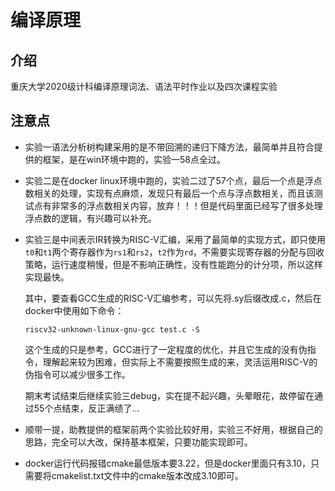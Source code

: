 # 编译原理

## 介绍
重庆大学2020级计科编译原理词法、语法平时作业以及四次课程实验



## 注意点

- 实验一语法分析树构建采用的是不带回溯的递归下降方法，最简单并且符合提供的框架，是在win环境中跑的，实验一58点全过。

- 实验二是在docker linux环境中跑的，实验二过了57个点，最后一个点是浮点数相关的处理，实现有点麻烦，发现只有最后一个点与浮点数相关，而且该测试点有非常多的浮点数相关内容，放弃！！！但是代码里面已经写了很多处理浮点数的逻辑，有兴趣可以补充。

- 实验三是中间表示IR转换为RISC-V汇编，采用了最简单的实现方式，即只使用`t0`和`t1`两个寄存器作为`rs1`和`rs2`，`t2`作为`rd`，不需要实现寄存器的分配与回收策略，运行速度稍慢，但是不影响正确性，没有性能跑分的计分项，所以这样实现最快。

    其中，要查看GCC生成的RISC-V汇编参考，可以先将.sy后缀改成.c，然后在docker中使用如下命令：

    ```
    riscv32-unknown-linux-gnu-gcc test.c -S
    ```

    这个生成的只是参考，GCC进行了一定程度的优化，并且它生成的没有伪指令，理解起来较为困难，但实际上不需要按照生成的来，灵活运用RISC-V的伪指令可以减少很多工作。

    期末考试结束后继续实验三debug，实在提不起兴趣，头晕眼花，故停留在通过55个点结束，反正满绩了...

- 顺带一提，助教提供的框架前两个实验比较好用，实验三不好用，根据自己的思路，完全可以大改，保持基本框架，只要功能实现即可。

- docker运行代码报错cmake最低版本要3.22，但是docker里面只有3.10，只需要将cmakelist.txt文件中的cmake版本改成3.10即可。
